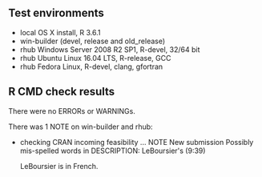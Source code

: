 ## Test environments
* local OS X install, R 3.6.1
* win-builder (devel, release and old_release)
* rhub	Windows Server 2008 R2 SP1, R-devel, 32/64 bit
* rhub  Ubuntu Linux 16.04 LTS, R-release, GCC
* rhub Fedora Linux, R-devel, clang, gfortran

## R CMD check results
There were no ERRORs or WARNINGs. 

There was 1 NOTE on win-builder and rhub:

* checking CRAN incoming feasibility ... NOTE
  New submission
  Possibly mis-spelled words in DESCRIPTION:
    LeBoursier's (9:39)

  LeBoursier is in French.

